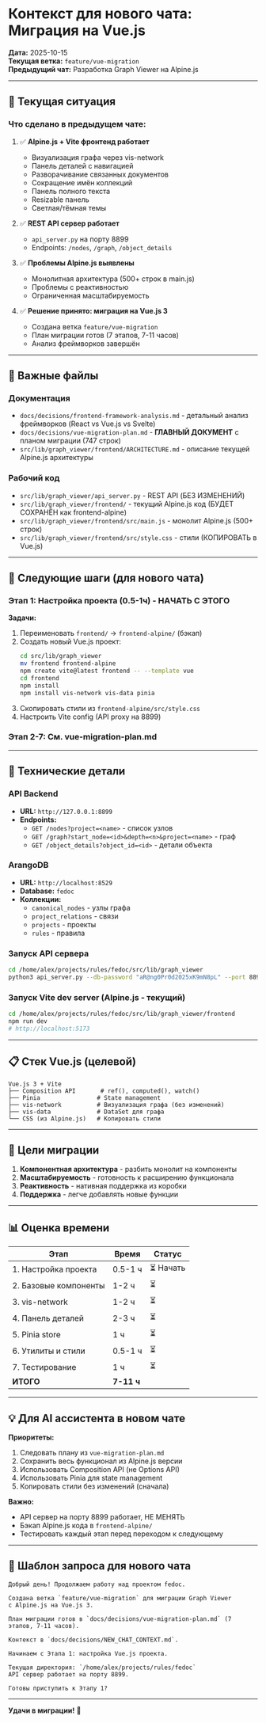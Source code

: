 # Контекст для нового чата: Миграция на Vue.js

**Дата:** 2025-10-15  
**Текущая ветка:** `feature/vue-migration`  
**Предыдущий чат:** Разработка Graph Viewer на Alpine.js

---

## 📍 Текущая ситуация

### Что сделано в предыдущем чате:
1. ✅ **Alpine.js + Vite фронтенд работает**
   - Визуализация графа через vis-network
   - Панель деталей с навигацией
   - Разворачивание связанных документов
   - Сокращение имён коллекций
   - Панель полного текста
   - Resizable панель
   - Светлая/тёмная темы

2. ✅ **REST API сервер работает**
   - `api_server.py` на порту 8899
   - Endpoints: `/nodes`, `/graph`, `/object_details`

3. ✅ **Проблемы Alpine.js выявлены**
   - Монолитная архитектура (500+ строк в main.js)
   - Проблемы с реактивностью
   - Ограниченная масштабируемость

4. ✅ **Решение принято: миграция на Vue.js 3**
   - Создана ветка `feature/vue-migration`
   - План миграции готов (7 этапов, 7-11 часов)
   - Анализ фреймворков завершён

---

## 📂 Важные файлы

### Документация
- `docs/decisions/frontend-framework-analysis.md` - детальный анализ фреймворков (React vs Vue.js vs Svelte)
- `docs/decisions/vue-migration-plan.md` - **ГЛАВНЫЙ ДОКУМЕНТ** с планом миграции (747 строк)
- `src/lib/graph_viewer/frontend/ARCHITECTURE.md` - описание текущей Alpine.js архитектуры

### Рабочий код
- `src/lib/graph_viewer/api_server.py` - REST API (БЕЗ ИЗМЕНЕНИЙ)
- `src/lib/graph_viewer/frontend/` - текущий Alpine.js код (БУДЕТ СОХРАНЁН как frontend-alpine)
- `src/lib/graph_viewer/frontend/src/main.js` - монолит Alpine.js (500+ строк)
- `src/lib/graph_viewer/frontend/src/style.css` - стили (КОПИРОВАТЬ в Vue.js)

---

## 🚀 Следующие шаги (для нового чата)

### Этап 1: Настройка проекта (0.5-1ч) - **НАЧАТЬ С ЭТОГО**

**Задачи:**
1. Переименовать `frontend/` → `frontend-alpine/` (бэкап)
2. Создать новый Vue.js проект:
   ```bash
   cd src/lib/graph_viewer
   mv frontend frontend-alpine
   npm create vite@latest frontend -- --template vue
   cd frontend
   npm install
   npm install vis-network vis-data pinia
   ```
3. Скопировать стили из `frontend-alpine/src/style.css`
4. Настроить Vite config (API proxy на 8899)

### Этап 2-7: См. vue-migration-plan.md

---

## 🔧 Технические детали

### API Backend
- **URL:** `http://127.0.0.1:8899`
- **Endpoints:**
  - `GET /nodes?project=<name>` - список узлов
  - `GET /graph?start_node=<id>&depth=<n>&project=<name>` - граф
  - `GET /object_details?object_id=<id>` - детали объекта

### ArangoDB
- **URL:** `http://localhost:8529`
- **Database:** `fedoc`
- **Коллекции:**
  - `canonical_nodes` - узлы графа
  - `project_relations` - связи
  - `projects` - проекты
  - `rules` - правила

### Запуск API сервера
```bash
cd /home/alex/projects/rules/fedoc/src/lib/graph_viewer
python3 api_server.py --db-password "aR@ng0Pr0d2025xK9mN8pL" --port 8899
```

### Запуск Vite dev server (Alpine.js - текущий)
```bash
cd /home/alex/projects/rules/fedoc/src/lib/graph_viewer/frontend
npm run dev
# http://localhost:5173
```

---

## 📋 Стек Vue.js (целевой)

```
Vue.js 3 + Vite
├── Composition API       # ref(), computed(), watch()
├── Pinia                # State management
├── vis-network          # Визуализация графа (без изменений)
├── vis-data             # DataSet для графа
└── CSS (из Alpine.js)   # Копировать стили
```

---

## 🎯 Цели миграции

1. **Компонентная архитектура** - разбить монолит на компоненты
2. **Масштабируемость** - готовность к расширению функционала
3. **Реактивность** - нативная поддержка из коробки
4. **Поддержка** - легче добавлять новые функции

---

## 📊 Оценка времени

| Этап | Время | Статус |
|------|-------|--------|
| 1. Настройка проекта | 0.5-1 ч | ⏳ Начать |
| 2. Базовые компоненты | 1-2 ч | ⏳ |
| 3. vis-network | 1-2 ч | ⏳ |
| 4. Панель деталей | 2-3 ч | ⏳ |
| 5. Pinia store | 1 ч | ⏳ |
| 6. Утилиты и стили | 0.5-1 ч | ⏳ |
| 7. Тестирование | 1 ч | ⏳ |
| **ИТОГО** | **7-11 ч** | |

---

## 💡 Для AI ассистента в новом чате

**Приоритеты:**
1. Следовать плану из `vue-migration-plan.md`
2. Сохранить весь функционал из Alpine.js версии
3. Использовать Composition API (не Options API)
4. Использовать Pinia для state management
5. Копировать стили без изменений (сначала)

**Важно:**
- API сервер на порту 8899 работает, НЕ МЕНЯТЬ
- Бэкап Alpine.js кода в `frontend-alpine/`
- Тестировать каждый этап перед переходом к следующему

---

## 📝 Шаблон запроса для нового чата

```
Добрый день! Продолжаем работу над проектом fedoc. 

Создана ветка `feature/vue-migration` для миграции Graph Viewer 
с Alpine.js на Vue.js 3. 

План миграции готов в `docs/decisions/vue-migration-plan.md` (7 этапов, 7-11 часов).

Контекст в `docs/decisions/NEW_CHAT_CONTEXT.md`.

Начинаем с Этапа 1: настройка Vue.js проекта.

Текущая директория: `/home/alex/projects/rules/fedoc`
API сервер работает на порту 8899.

Готовы приступить к Этапу 1?
```

---

**Удачи в миграции!** 🚀

